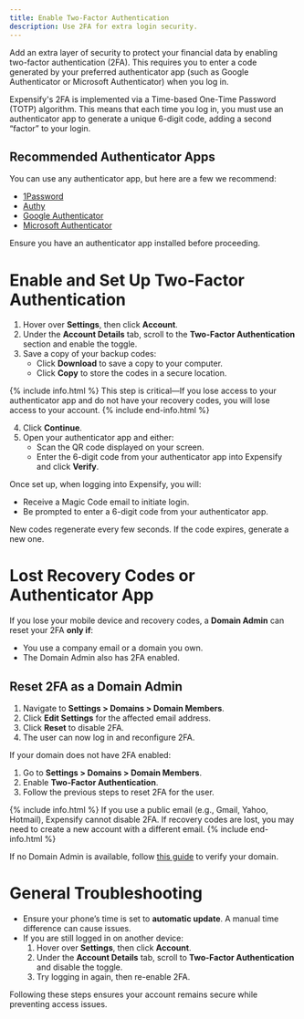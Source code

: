 ```yaml
---
title: Enable Two-Factor Authentication
description: Use 2FA for extra login security.
---
```


Add an extra layer of security to protect your financial data by enabling two-factor authentication (2FA). This requires you to enter a code generated by your preferred authenticator app (such as Google Authenticator or Microsoft Authenticator) when you log in.

Expensify's 2FA is implemented via a Time-based One-Time Password (TOTP) algorithm. This means that each time you log in, you must use an authenticator app to generate a unique 6-digit code, adding a second “factor” to your login.

## Recommended Authenticator Apps

You can use any authenticator app, but here are a few we recommend:

- [1Password](https://support.1password.com/one-time-passwords/)
- [Authy](https://authy.com/)
- [Google Authenticator](https://support.google.com/accounts/answer/1066447)
- [Microsoft Authenticator](https://www.microsoft.com/en-us/security/mobile-authenticator-app)

Ensure you have an authenticator app installed before proceeding.

# Enable and Set Up Two-Factor Authentication

1. Hover over **Settings**, then click **Account**.
2. Under the **Account Details** tab, scroll to the **Two-Factor Authentication** section and enable the toggle.
3. Save a copy of your backup codes:
   - Click **Download** to save a copy to your computer.
   - Click **Copy** to store the codes in a secure location.

{% include info.html %}
This step is critical—If you lose access to your authenticator app and do not have your recovery codes, you will lose access to your account.
{% include end-info.html %}

4. Click **Continue**.
5. Open your authenticator app and either:
   - Scan the QR code displayed on your screen.
   - Enter the 6-digit code from your authenticator app into Expensify and click **Verify**.

Once set up, when logging into Expensify, you will:
- Receive a Magic Code email to initiate login.
- Be prompted to enter a 6-digit code from your authenticator app.

New codes regenerate every few seconds. If the code expires, generate a new one.

# Lost Recovery Codes or Authenticator App

If you lose your mobile device and recovery codes, a **Domain Admin** can reset your 2FA **only if**:

- You use a company email or a domain you own.
- The Domain Admin also has 2FA enabled.

## Reset 2FA as a Domain Admin

1. Navigate to **Settings > Domains > Domain Members**.
2. Click **Edit Settings** for the affected email address.
3. Click **Reset** to disable 2FA.
4. The user can now log in and reconfigure 2FA.

If your domain does not have 2FA enabled:
1. Go to **Settings > Domains > Domain Members**.
2. Enable **Two-Factor Authentication**.
3. Follow the previous steps to reset 2FA for the user.

{% include info.html %}
If you use a public email (e.g., Gmail, Yahoo, Hotmail), Expensify cannot disable 2FA. If recovery codes are lost, you may need to create a new account with a different email.
{% include end-info.html %}

If no Domain Admin is available, follow [this guide](https://help.expensify.com/articles/expensify-classic/domains/Claim-And-Verify-A-Domain) to verify your domain.

# General Troubleshooting

- Ensure your phone’s time is set to **automatic update**. A manual time difference can cause issues.
- If you are still logged in on another device:
  1. Hover over **Settings**, then click **Account**.
  2. Under the **Account Details** tab, scroll to **Two-Factor Authentication** and disable the toggle.
  3. Try logging in again, then re-enable 2FA.

Following these steps ensures your account remains secure while preventing access issues.
